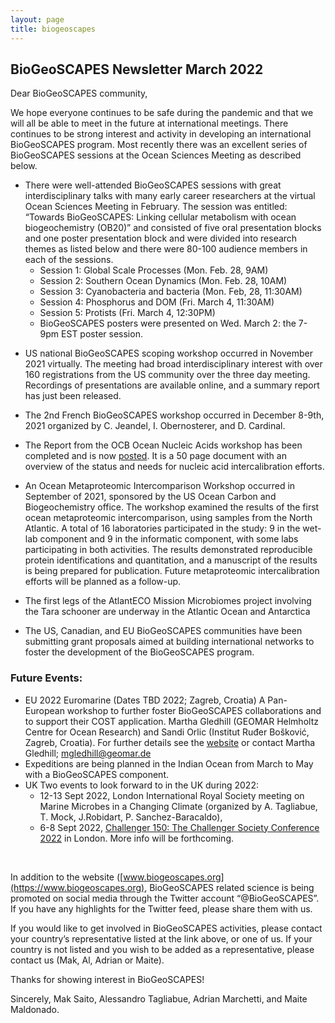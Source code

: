 ```yaml
---
layout: page
title: biogeoscapes
---
```

## BioGeoSCAPES Newsletter March 2022

Dear BioGeoSCAPES community,

We hope everyone continues to be safe during the pandemic and that we will all be able to meet in the future at international meetings. There continues to be strong interest and activity in developing an international BioGeoSCAPES program. Most recently there was an excellent series of BioGeoSCAPES sessions at the Ocean Sciences Meeting as described below. 

* There were well-attended BioGeoSCAPES sessions with great interdisciplinary talks with many early career researchers at the virtual Ocean Sciences Meeting in February. The session was entitled: “Towards BioGeoSCAPES: Linking cellular metabolism with ocean biogeochemistry (OB20)” and consisted of five oral presentation blocks and one poster presentation block and were divided into research themes as listed below and there were 80-100 audience members in each of the sessions. 
  * Session 1: Global Scale Processes (Mon. Feb. 28, 9AM)
  * Session 2: Southern Ocean Dynamics (Mon. Feb. 28, 10AM)
  - Session 3: Cyanobacteria and bacteria (Mon. Feb, 28, 11:30AM)
  - Session 4: Phosphorus and DOM (Fri. March 4, 11:30AM)
  - Session 5: Protists (Fri. March 4, 12:30PM)
  - BioGeoSCAPES posters were presented on Wed. March 2: the 7-9pm EST poster session.

- US national BioGeoSCAPES scoping workshop occurred in November 2021 virtually. The meeting had broad interdisciplinary interest with over 160 registrations from the US community over the three day meeting. Recordings of presentations are available online, and a summary report has just been released.

- The 2nd French BioGeoSCAPES workshop occurred in December 8-9th, 2021 organized by C. Jeandel, I. Obernosterer, and D. Cardinal.
- The Report from the OCB Ocean Nucleic Acids workshop has been completed and is now [posted](https://www.us-ocb.org/wp-content/uploads/sites/43/2022/03/NA-omics-report-2022-doi.pdf). It is a 50 page document with an overview of the status and needs for nucleic acid intercalibration efforts.
- An Ocean Metaproteomic Intercomparison Workshop occurred in September of 2021, sponsored by the US Ocean Carbon and Biogeochemistry office. The workshop examined the results of the first ocean metaproteomic intercomparison, using samples from the North Atlantic. A total of 16 laboratories participated in the study: 9 in the wet-lab component and 9 in the informatic component, with some labs participating in both activities. The results demonstrated reproducible protein identifications and quantitation, and a manuscript of the results is being prepared for publication. Future metaproteomic intercalibration efforts will be planned as a follow-up.
- The first legs of the AtlantECO Mission Microbiomes project involving the Tara schooner are underway in the Atlantic Ocean and Antarctica 
- The US, Canadian, and EU BioGeoSCAPES communities have been submitting grant proposals aimed at building international networks to foster the development of the BioGeoSCAPES program.

### Future Events:
- EU 2022 Euromarine (Dates TBD 2022; Zagreb, Croatia) A Pan-European workshop to further foster BioGeoSCAPES collaborations and to support their COST application.  Martha Gledhill (GEOMAR Helmholtz Centre for Ocean Research) and Sandi Orlic (Institut Ruđer Bošković, Zagreb, Croatia). For further details see the [website](https://euromarinenetwork.eu/activities/reconciling-impact-trace-metal-limitation-microbial-metabolism-and-productivity/) or contact Martha Gledhill; mgledhill@geomar.de 
- Expeditions are being planned in the Indian Ocean from March to May with a BioGeoSCAPES component.
- UK Two events to look forward to in the UK during 2022: 
  * 12-13 Sept 2022, London International Royal Society meeting on Marine Microbes in a Changing Climate (organized by A. Tagliabue, T. Mock, J.Robidart, P. Sanchez-Baracaldo), 
  * 6-8 Sept 2022, [Challenger 150: The Challenger Society Conference 2022](https://www.nhm.ac.uk/our-science/science-events/the-challenger-society-conference-2022-in-london.html) in London. More info will be forthcoming. 


<br>

In addition to the website ([www.biogeoscapes.org](https://www.biogeoscapes.org), BioGeoSCAPES related science is being promoted on social media through the Twitter account “@BioGeoSCAPES”. If you have any highlights for the Twitter feed, please share them with us.

If you would like to get involved in BioGeoSCAPES activities, please contact your country’s representative listed at the link above, or one of us. If your country is not listed and you wish to be added as a representative, please contact us (Mak, Al, Adrian or Maite).

Thanks for showing interest in BioGeoSCAPES!

Sincerely,
Mak Saito, Alessandro Tagliabue, Adrian Marchetti, and Maite Maldonado.

 


 
